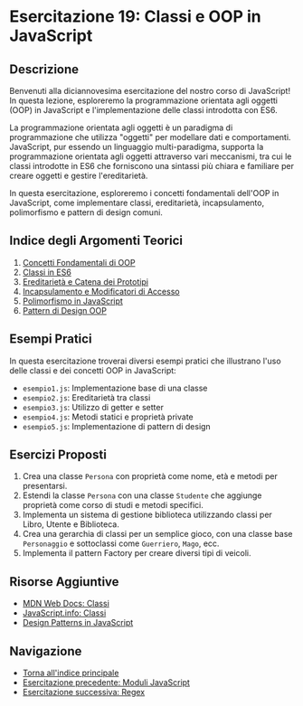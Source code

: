 # Esercitazione 19: Classi e OOP in JavaScript

## Descrizione

Benvenuti alla diciannovesima esercitazione del nostro corso di JavaScript! In questa lezione, esploreremo la programmazione orientata agli oggetti (OOP) in JavaScript e l'implementazione delle classi introdotta con ES6.

La programmazione orientata agli oggetti è un paradigma di programmazione che utilizza "oggetti" per modellare dati e comportamenti. JavaScript, pur essendo un linguaggio multi-paradigma, supporta la programmazione orientata agli oggetti attraverso vari meccanismi, tra cui le classi introdotte in ES6 che forniscono una sintassi più chiara e familiare per creare oggetti e gestire l'ereditarietà.

In questa esercitazione, esploreremo i concetti fondamentali dell'OOP in JavaScript, come implementare classi, ereditarietà, incapsulamento, polimorfismo e pattern di design comuni.

## Indice degli Argomenti Teorici

1. [Concetti Fondamentali di OOP](./teoria/01_Concetti_Fondamentali.md)
2. [Classi in ES6](./teoria/02_Classi_ES6.md)
3. [Ereditarietà e Catena dei Prototipi](./teoria/03_Ereditarieta.md)
4. [Incapsulamento e Modificatori di Accesso](./teoria/04_Incapsulamento.md)
5. [Polimorfismo in JavaScript](./teoria/05_Polimorfismo.md)
6. [Pattern di Design OOP](./teoria/06_Pattern_Design.md)

## Esempi Pratici

In questa esercitazione troverai diversi esempi pratici che illustrano l'uso delle classi e dei concetti OOP in JavaScript:

- `esempio1.js`: Implementazione base di una classe
- `esempio2.js`: Ereditarietà tra classi
- `esempio3.js`: Utilizzo di getter e setter
- `esempio4.js`: Metodi statici e proprietà private
- `esempio5.js`: Implementazione di pattern di design

## Esercizi Proposti

1. Crea una classe `Persona` con proprietà come nome, età e metodi per presentarsi.
2. Estendi la classe `Persona` con una classe `Studente` che aggiunge proprietà come corso di studi e metodi specifici.
3. Implementa un sistema di gestione biblioteca utilizzando classi per Libro, Utente e Biblioteca.
4. Crea una gerarchia di classi per un semplice gioco, con una classe base `Personaggio` e sottoclassi come `Guerriero`, `Mago`, ecc.
5. Implementa il pattern Factory per creare diversi tipi di veicoli.

## Risorse Aggiuntive

- [MDN Web Docs: Classi](https://developer.mozilla.org/it/docs/Web/JavaScript/Reference/Classes)
- [JavaScript.info: Classi](https://javascript.info/classes)
- [Design Patterns in JavaScript](https://www.patterns.dev/posts/classic-design-patterns/)

## Navigazione

- [Torna all'indice principale](../README.md)
- [Esercitazione precedente: Moduli JavaScript](../18_Moduli_JavaScript/README.md)
- [Esercitazione successiva: Regex](../20_Regex/README.md)